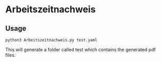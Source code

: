 # Arbeitszeitnachweis

## Usage

```
python3 Arbeitszeitnachweis.py test.yaml
```

This will generate a folder called test which contains the generated pdf files.
